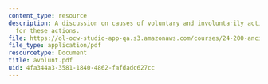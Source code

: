 ```yaml
---
content_type: resource
description: A discussion on causes of voluntary and involuntarily actions, and responsibilities
  for these actions.
file: https://ol-ocw-studio-app-qa.s3.amazonaws.com/courses/24-200-ancient-philosophy-fall-2004/4fa344a3358118404862fafdadc627cc_avolunt.pdf
file_type: application/pdf
resourcetype: Document
title: avolunt.pdf
uid: 4fa344a3-3581-1840-4862-fafdadc627cc
---
```


